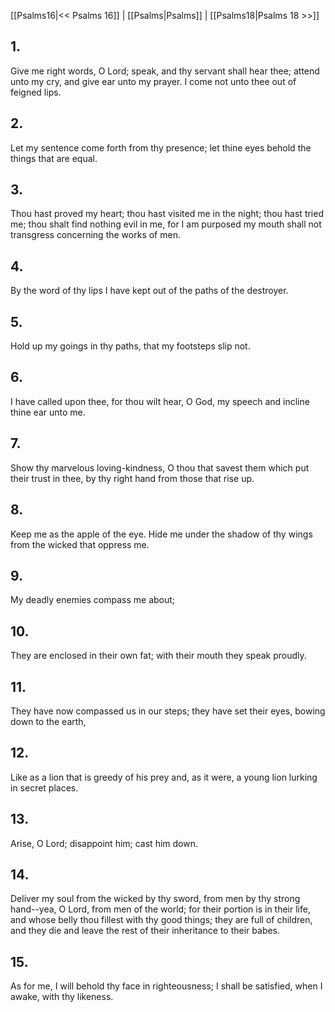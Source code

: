 [[Psalms16|<< Psalms 16]] | [[Psalms|Psalms]] | [[Psalms18|Psalms 18 >>]]
## 1.
Give me right words, O Lord; speak, and thy servant shall hear thee; attend unto my cry, and give ear unto my prayer. I come not unto thee out of feigned lips.
## 2.
Let my sentence come forth from thy presence; let thine eyes behold the things that are equal.
## 3.
Thou hast proved my heart; thou hast visited me in the night; thou hast tried me; thou shalt find nothing evil in me, for I am purposed my mouth shall not transgress concerning the works of men.
## 4.
By the word of thy lips I have kept out of the paths of the destroyer.
## 5.
Hold up my goings in thy paths, that my footsteps slip not.
## 6.
I have called upon thee, for thou wilt hear, O God, my speech and incline thine ear unto me.
## 7.
Show thy marvelous loving-kindness, O thou that savest them which put their trust in thee, by thy right hand from those that rise up.
## 8.
Keep me as the apple of the eye. Hide me under the shadow of thy wings from the wicked that oppress me.
## 9.
My deadly enemies compass me about;
## 10.
They are enclosed in their own fat; with their mouth they speak proudly.
## 11.
They have now compassed us in our steps; they have set their eyes, bowing down to the earth,
## 12.
Like as a lion that is greedy of his prey and, as it were, a young lion lurking in secret places.
## 13.
Arise, O Lord; disappoint him; cast him down.
## 14.
Deliver my soul from the wicked by thy sword, from men by thy strong hand\--yea, O Lord, from men of the world; for their portion is in their life, and whose belly thou fillest with thy good things; they are full of children, and they die and leave the rest of their inheritance to their babes.
## 15.
As for me, I will behold thy face in righteousness; I shall be satisfied, when I awake, with thy likeness.

